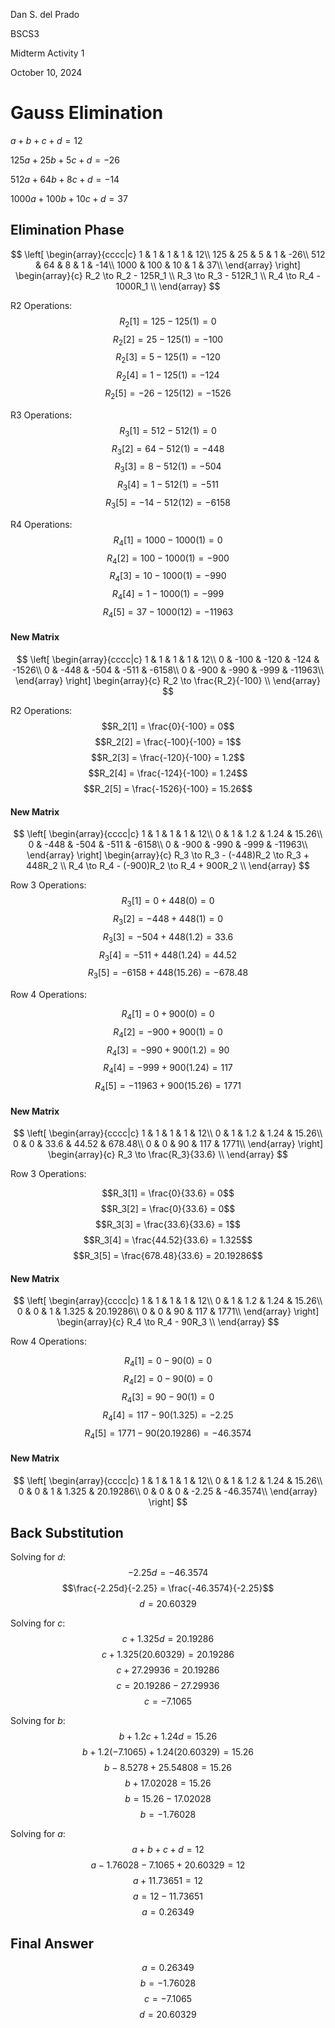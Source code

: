Dan S. del Prado

BSCS3

Midterm Activity 1

October 10, 2024

# Gauss Elimination

$a + b + c + d = 12$

$125a + 25b + 5c + d = -26$

$512a + 64b + 8c + d = -14$

$1000a + 100b + 10c + d = 37$

## Elimination Phase


$$
\left[
\begin{array}{cccc|c}
1 & 1 & 1 & 1 & 12\\
125 & 25 & 5 & 1 & -26\\
512 & 64 & 8 & 1 & -14\\
1000 & 100 & 10 & 1 & 37\\
\end{array}
\right]
\begin{array}{c}
R_2 \to R_2 - 125R_1 \\
R_3 \to R_3 - 512R_1 \\
R_4 \to R_4 - 1000R_1 \\
\end{array}
$$

R2 Operations:
$$R_2[1] = 125 - 125(1) = 0$$
$$R_2[2] = 25 - 125(1) = -100$$
$$R_2[3] = 5 - 125(1) = -120$$
$$R_2[4] = 1 - 125(1) = -124$$
$$R_2[5] = -26 - 125(12) = -1526$$

R3 Operations:
$$R_3[1] = 512 - 512(1) = 0$$
$$R_3[2] = 64 - 512(1) = -448$$
$$R_3[3] = 8 - 512(1) = -504$$
$$R_3[4] = 1 - 512(1) = -511$$
$$R_3[5] = -14 - 512(12) = -6158$$

R4 Operations:
$$R_4[1] = 1000 - 1000(1) = 0$$
$$R_4[2] = 100 - 1000(1) = -900$$
$$R_4[3] = 10 - 1000(1) = -990$$
$$R_4[4] = 1 - 1000(1) = -999$$
$$R_4[5] = 37 - 1000(12) = -11963$$

#### New Matrix
$$
\left[
\begin{array}{cccc|c}
1 & 1 & 1 & 1 & 12\\
0 & -100 & -120 & -124 & -1526\\
0 & -448 & -504 & -511 & -6158\\
0 & -900 & -990 & -999 & -11963\\
\end{array}
\right]
\begin{array}{c}
R_2 \to \frac{R_2}{-100} \\
\end{array}
$$

R2 Operations:
$$R_2[1] = \frac{0}{-100} = 0$$
$$R_2[2] = \frac{-100}{-100} = 1$$
$$R_2[3] = \frac{-120}{-100} = 1.2$$
$$R_2[4] = \frac{-124}{-100} = 1.24$$
$$R_2[5] = \frac{-1526}{-100} = 15.26$$

#### New Matrix

$$
\left[
\begin{array}{cccc|c}
1 & 1 & 1 & 1 & 12\\
0 & 1 & 1.2 & 1.24 & 15.26\\
0 & -448 & -504 & -511 & -6158\\
0 & -900 & -990 & -999 & -11963\\
\end{array}
\right]
\begin{array}{c}
R_3 \to R_3 - (-448)R_2 \to R_3 + 448R_2 \\
R_4 \to R_4 - (-900)R_2 \to R_4 + 900R_2 \\
\end{array}
$$

Row 3 Operations: 
$$R_3[1] = 0 + 448(0) = 0$$
$$R_3[2] = -448 + 448(1) = 0$$
$$R_3[3] = -504 + 448(1.2) = 33.6$$
$$R_3[4] = -511 + 448(1.24) = 44.52$$
$$R_3[5] = -6158 + 448(15.26) = -678.48$$

Row 4 Operations:

$$R_4[1] = 0 + 900(0) = 0$$
$$R_4[2] = -900 + 900(1) = 0$$
$$R_4[3] = -990 + 900(1.2) = 90$$
$$R_4[4] = -999 + 900(1.24) = 117$$
$$R_4[5] = -11963 + 900(15.26) = 1771$$

#### New Matrix

$$
\left[
\begin{array}{cccc|c}
1 & 1 & 1 & 1 & 12\\
0 & 1 & 1.2 & 1.24 & 15.26\\
0 & 0 & 33.6 & 44.52 & 678.48\\
0 & 0 & 90 & 117 & 1771\\
\end{array}
\right]
\begin{array}{c}
R_3 \to \frac{R_3}{33.6} \\
\end{array}
$$

Row 3 Operations:

$$R_3[1] = \frac{0}{33.6} = 0$$
$$R_3[2] = \frac{0}{33.6} = 0$$
$$R_3[3] = \frac{33.6}{33.6} = 1$$
$$R_3[4] = \frac{44.52}{33.6} = 1.325$$
$$R_3[5] = \frac{678.48}{33.6} = 20.19286$$

#### New Matrix

$$
\left[
\begin{array}{cccc|c}
1 & 1 & 1 & 1 & 12\\
0 & 1 & 1.2 & 1.24 & 15.26\\
0 & 0 & 1 & 1.325 & 20.19286\\
0 & 0 & 90 & 117 & 1771\\
\end{array}
\right]
\begin{array}{c}
R_4 \to R_4 - 90R_3 \\
\end{array}
$$

Row 4 Operations:

$$R_4[1] = 0 - 90(0) = 0$$
$$R_4[2] = 0 - 90(0) = 0$$
$$R_4[3] = 90 - 90(1) = 0$$
$$R_4[4] = 117 - 90(1.325) = -2.25$$
$$R_4[5] = 1771 - 90(20.19286) = -46.3574$$

#### New Matrix

$$
\left[
\begin{array}{cccc|c}
1 & 1 & 1 & 1 & 12\\
0 & 1 & 1.2 & 1.24 & 15.26\\
0 & 0 & 1 & 1.325 & 20.19286\\
0 & 0 & 0 & -2.25 & -46.3574\\
\end{array}
\right]
$$

## Back Substitution

Solving for $d$:
$$ -2.25d = -46.3574$$
$$\frac{-2.25d}{-2.25} = \frac{-46.3574}{-2.25}$$
$$d = 20.60329$$

Solving for $c$:
$$c + 1.325d = 20.19286$$
$$c + 1.325(20.60329) = 20.19286$$
$$c + 27.29936 = 20.19286$$
$$c = 20.19286 - 27.29936$$
$$c = -7.1065$$

Solving for $b$:
$$b + 1.2c + 1.24d = 15.26$$
$$b + 1.2(-7.1065) + 1.24(20.60329) = 15.26$$
$$b - 8.5278 + 25.54808 = 15.26$$
$$b + 17.02028 = 15.26$$
$$b = 15.26 - 17.02028$$
$$b = -1.76028$$

Solving for $a$:
$$a + b + c + d = 12$$
$$a - 1.76028 - 7.1065 + 20.60329 = 12$$
$$a + 11.73651 = 12$$
$$a = 12 - 11.73651$$
$$a = 0.26349$$

## Final Answer

$$a = 0.26349$$
$$b = -1.76028$$
$$c = -7.1065$$
$$d = 20.60329$$




